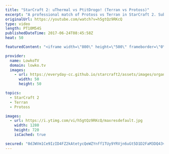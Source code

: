 ```yaml
---
title: "StarCraft 2: uThermal vs PtitDrogo! (Terran vs Protoss)"
excerpt: "A professional match of Protoss vs Terran in StarCraft 2. Subscribe for more videos: http://lowko.tv/youtube Neeblet vs Snute: https://goo.gl/8paMLW  A very close defense in this game turns the tides in favour of one of the players. However, it's easy to make a mistake and give your opponent the upperhand."
originalUrl: https://youtube.com/watch?v=h5gtQz9RKcQ
type: video
length: PT10M54S
publishedDateTime: 2017-06-24T08:45:58Z
heat: 50

featuredContent: "<iframe width=\"800\" height=\"500\" frameborder=\"0\" src=\"https://www.youtube.com/embed/h5gtQz9RKcQ\" allow=\"accelerometer; autoplay; encrypted-media; gyroscope; picture-in-picture\" allowfullscreen></iframe>"

provider:
  name: LowkoTV
  domain: lowko.tv
  images:
    - url: https://everyday-cc.github.io/starcraft2/assets/images/organizations/lowko.tv-50x50.jpg
      width: 50
      height: 50

topics:
  - StarCraft 2
  - Terran
  - Protoss

images:
  - url: https://i.ytimg.com/vi/h5gtQz9RKcQ/maxresdefault.jpg
    width: 1280
    height: 720
    isCached: true

secured: "0dJWVm1Ce9IzID4FZ2kAtetycQeWZYnff1TUy9YRVjn6uGt5D1D2FaM3DQ43v9+wxlp7UZ/w7Y4HevX3vOvA3soyh6veBEs+vzuWIEwOJxfUovZHAop30sSeUgMJ62ILwbgZqfI75On8hq3+bqtwYWtg0FPCu8+N81/dETaaz02Vvb3D3bQDd6Fx2RjVXRa6Ivk3dYkZ8wrMUL4v5icZ1EhtmP4GU4T1FTmcxte5xff3WgFk8eg+gyUdD2HwxIg01690aCmVVi529IWf6SBXNaKfLjZ1dg7ohoT19djQGvZnQe65U2whMCIxlVTAXmaaWVX/fjsjQ6rWb8cyP48/Ced9U5Fjmkz8kfj/TicDfOxtwhvMVqwQWOP/61l6HfdTdCk8Dq4TwLHNrdVpExpktEq2wF1BVC6QIoja2x7gHCU=;AkRF7dvrUNL2p+3vpcW8DQ=="
---
```


